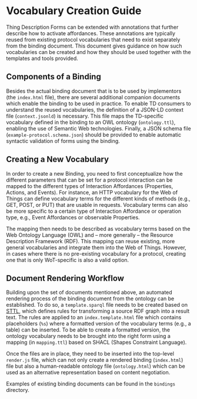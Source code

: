 # Vocabulary Creation Guide

Thing Description Forms can be extended with annotations that further describe how to activate affordances.
These annotations are typically reused from existing protocol vocabularies that need to exist separately from the binding document.
This document gives guidance on how such vocabularies can be created and how they should be used together with the templates and tools provided.

## Components of a Binding

Besides the actual binding document that is to be used by implementors
(the `index.html` file), there are several additional companion documents which
enable the binding to be used in practice.
To enable TD consumers to understand the reused vocabularies, the definition of a
JSON-LD context file (`context.jsonld`) is necessary.
This file maps the TD-specific vocabulary defined in the binding to an
OWL ontology (`ontology.ttl`), enabling the use of Semantic Web technologies.
Finally, a JSON schema file (`example-protocol.schema.json`) should be provided
to enable automatic syntactic validation of forms using the binding.

## Creating a New Vocabulary

In order to create a new Binding, you need to first conceptualize
how the different parameters that can be set for a protocol interaction can
be mapped to the different types of Interaction Affordances (Properties,
Actions, and Events).
For instance, an HTTP vocabulary for the Web of Things can define vocabulary
terms for the different kinds of methods (e.g., GET, POST, or PUT) that are
usable in requests.
Vocabulary terms can also be more specific to a certain type of Interaction
Affordance or operation type, e.g., Event Affordances or observable Properties.

The mapping then needs to be described as vocabulary terms based on the Web
Ontology Language (OWL) and – more generally – the Resource Description
Framework (RDF).
This mapping can reuse existing, more general vocabularies and integrate them
into the Web of Things.
However, in cases where there is no pre-existing vocabulary for a protocol,
creating one that is only WoT-specific is also a valid option.

<!-- TODO: Add examples -->

## Document Rendering Workflow

Building upon the set of documents mentioned above, an automated rendering
process of the binding document from the ontology can be established.
To do so, a `template.sparql` file needs to be created based on
[STTL](https://ns.inria.fr/sparql-template/), which defines rules for
transforming a source RDF graph into a result text.
The rules are applied to an `index.template.html` file which contains
placeholders (`%s`) where a formatted version of the vocabulary terms
(e.g., a table) can be inserted.
To be able to create a formatted version, the ontology vocabulary needs to be brought
into the right form using a mapping (in `mapping.ttl`) based on SHACL
(Shapes Constraint Language).

Once the files are in place, they need to be inserted into the top-level
`render.js` file, which can not only create a rendered binding (`index.html`) file but also a human-readable ontology file (`ontology.html`)
which can be used as an alternative representation based on content negotiation.

Examples of existing binding documents can be found in the `bindings`
directory.

<!-- TODO: Expand template for bindings -->
